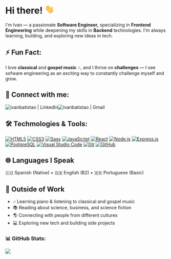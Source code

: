 # Hi there! <img src="https://raw.githubusercontent.com/martindavid/martindavid/master/assets/wave.gif" width="30px">

I'm Ivan — a passionate **Software Engineer,** specializing in **Frontend Engineering** while deepening my skills in **Backend** technologies. I'm always learning, building, and exploring new ideas in tech.

## ⚡ **Fun Fact:**  
I love **classical** and **gospel music** 🎶, and I thrive on **challenges** — I see sofware engineering as an exciting way to constantly challenge myself and grow.


<!-- ## ✍️ Blog & Writing  
Apart from coding, I also maintain a blog — you can find my articles on:  
- 🌐 [ivanbatistao.com](https://ivanbatistao.com)  
- 📬 [Substack](https://your-substack-link.com)  
- 📝 [DEV.to](https://dev.to/yourusername) -->

##  🔗 Connect with me:

[<img align="left" alt="ivanbatistao | LinkedIn" src="https://img.shields.io/badge/LinkedIn-0077B5?style=for-the-badge&logo=linkedin&logoColor=white" />](https://www.linkedin.com/in/ivanbatistao/)
<!-- [<img align="left" alt="ivanbatistao | Twitter" src="https://img.shields.io/badge/Twitter-1DA1F2?style=for-the-badge&logo=twitter&logoColor=white" />](https://twitter.com/ivanbatistao) -->
[<img align="left" alt="ivanbatistao | Gmail" src="https://img.shields.io/badge/Gmail-D14836?style=for-the-badge&logo=gmail&logoColor=white" />](mailto:batistaochoaivan@gmail.com)
<!-- [<img align="left" alt="ivanbatistao | WhatsApp" src="https://img.shields.io/badge/WhatsApp-25D366?style=for-the-badge&logo=whatsapp&logoColor=white" />](https://api.whatsapp.com/send?phone=573012225765&text=Hi!%20I%27m%20%3Cyour%20name%3E%20%F0%9F%91%8B.%20I%27m%20writing%20to%20you%20because...) -->

<br />

## 🛠️ Techmologies & Tools:
<p align="left">
    <a href="#"><img alt="HTML5" src="https://img.shields.io/badge/HTML5-E34F26?style=for-the-badge&logo=html5&logoColor=white" /></a>
    <a href="#"><img alt="CSS3" src="https://img.shields.io/badge/CSS3-1572B6?style=for-the-badge&logo=css3&logoColor=white" /></a>
    <a href="#"><img alt="Sass" src="https://img.shields.io/badge/Sass-CC6699?style=for-the-badge&logo=sass&logoColor=white" /></a>
    <a href="#"><img alt="JavaScript" src="https://img.shields.io/badge/JavaScript-F7DF1E?style=for-the-badge&logo=javascript&logoColor=black" /></a>
    <a href="#"><img alt="React" src="https://img.shields.io/badge/React-20232A?style=for-the-badge&logo=react&logoColor=61DAFB" /></a>
   <!-- <a href="#"><img alt="Redux" src="https://img.shields.io/badge/Redux-593D88?style=for-the-badge&logo=redux&logoColor=white" /></a> -->
    <a href="#"><img alt="Node.js" src="https://img.shields.io/badge/Node.js-43853D?style=for-the-badge&logo=node.js&logoColor=white" /></a>
    <a href="#"><img alt="Express.js" src="https://img.shields.io/badge/Express.js-000000?style=for-the-badge&logo=express&logoColor=white" /></a>
    <a href="#"><img alt="PostgreSQL" src="https://img.shields.io/badge/PostgreSQL-316192?style=for-the-badge&logo=postgresql&logoColor=white" /></a>
    <a href="#"><img alt="Visual Studio Code" src="https://img.shields.io/badge/Visual_Studio_Code-0078D4?style=for-the-badge&logo=visual%20studio%20code&logoColor=white" /></a>
    <a href="#"><img alt="Git" src="https://img.shields.io/badge/Git-F05032?style=for-the-badge&logo=git&logoColor=white" /></a>
    <a href="#"><img alt="GitHub" src="https://img.shields.io/badge/GitHub-100000?style=for-the-badge&logo=github&logoColor=white" /></a>
   <!-- <a href="#"><img alt="GraphQL" src="https://img.shields.io/badge/GraphQl-E10098?style=for-the-badge&logo=graphql&logoColor=white" /></a> -->
</p>

## 🌐 Languages I Speak  
🇨🇴 Spanish (Native) • 🇬🇧 English (B2) • 🇧🇷 Portuguese (Basic)

## 🎯 Outside of Work  
- 🎶 Learning piano & listening to classical and gospel music  
- 📚 Reading about science, business, and science fiction  
- 🌎 Connecting with people from different cultures  
- 💻 Exploring new tech and building side projects

### 📊 GitHub Stats:
![](https://github-readme-stats.vercel.app/api?username=ivanbatistao&show_icons=true&theme=algolia&count_private=trueg)

<br />
<br />
